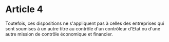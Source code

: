 # Article 4

Toutefois, ces dispositions ne s'appliquent pas à celles des entreprises qui sont soumises à un autre titre au contrôle d'un contrôleur d'Etat ou d'une autre mission de contrôle économique et financier.
